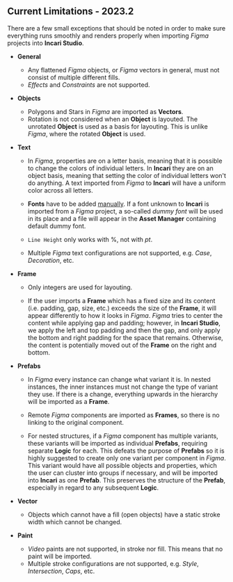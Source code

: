 ## Current Limitations - 2023.2

There are a few small exceptions that should be noted in order to make sure everything runs smoothly and renders properly when importing *Figma* projects into **Incari Studio**.

* **General**

  * Any flattened *Figma* objects, or *Figma* vectors in general, must not consist of multiple different fills.
  * *Effects* and *Constraints* are not supported. 

* **Objects**

  * Polygons and Stars in *Figma* are imported as **Vectors**.
  * Rotation is not considered when an **Object** is layouted. The unrotated **Object** is used as a basis for layouting. This is unlike *Figma*, where the rotated **Object** is used.

* **Text**

  * In *Figma*, properties are on a letter basis, meaning that it is possible to change the colors of individual letters. In **Incari** they are on an object basis, meaning that setting the color of individual letters won't do anything. A text imported from *Figma* to **Incari** will have a uniform color across all letters.

  * **Fonts** have to be added [manually](../../modules/project-settings/fonts.md). If a font unknown to **Incari** is imported from a *Figma* project, a so-called *dummy font* will be used in its place and a file will appear in the **Asset Manager** containing default dummy font. 

  * `Line Height` only works with %, not with *pt*.
  * Multiple *Figma* text configurations are not supported, e.g. *Case*, *Decoration*, etc.

* **Frame**

  * Only integers are used for layouting. 

  * If the user imports a **Frame** which has a fixed size and its content (i.e. padding, gap, size, etc.) exceeds the size of the **Frame**, it will appear differently to how it looks in *Figma*. *Figma* tries to center the content while applying gap and padding; however, in **Incari Studio**, we apply the left and top padding and then the gap, and only apply the bottom and right padding for the space that remains. Otherwise, the content is potentially moved out of the **Frame** on the right and bottom.

* **Prefabs**

  * In *Figma* every instance can change what variant it is. In nested instances, the inner instances must not change the type of variant they use. If there is a change, everything upwards in the hierarchy will be imported as a **Frame**. 

  * Remote *Figma* components are imported as **Frames**, so there is no linking to the original component.
  
  * For nested structures, if a *Figma* component has multiple variants, these variants will be imported as individual **Prefabs**, requiring separate **Logic** for each. This defeats the purpose of **Prefabs** so it is highly suggested to create only one variant per component in *Figma*. This variant would have all possible objects and properties, which the user can cluster into groups if necessary, and will be imported into **Incari** as one **Prefab**. This preserves the structure of the **Prefab**, especially in regard to any subsequent **Logic**. 


* **Vector**

  * Objects which cannot have a fill (open objects) have a static stroke width which cannot be changed. 

* **Paint**

  * *Video* paints are not supported, in stroke nor fill. This means that no paint will be imported.
  * Multiple stroke configurations are not supported, e.g. *Style*, *Intersection*, *Caps*, etc.